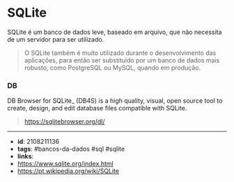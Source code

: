 # SQLite

SQLite é um banco de dados leve, baseado em arquivo, que não necessita de um servidor para ser utilizado.

> O SQLite também é muito utilizado durante o desenvolvimento das aplicações, para então ser substituído por um banco de dados mais robusto, como PostgreSQL ou MySQL, quando em produção.


### DB 
DB Browser for SQLite_ (DB4S) is a high quality, visual, open source tool to create, design, and edit database files compatible with SQLite.
> https://sqlitebrowser.org/dl/

---
- **id**:  2108211136
- **tags**: #bancos-da-dados #sql #sqlite
- **links**:
- https://www.sqlite.org/index.html
- https://pt.wikipedia.org/wiki/SQLite